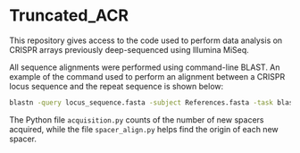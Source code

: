 # Truncated_ACR
This repository gives access to the code used to perform data analysis on CRISPR arrays previously deep-sequenced using Illumina MiSeq.

All sequence alignments were performed using command-line BLAST. An example of the command used to perform an alignment between a CRISPR locus sequence and the repeat sequence is shown below:
```bash
blastn -query locus_sequence.fasta -subject References.fasta -task blastn-short -ungapped -num_threads 32 -outfmt 6 -out locus_sequence.blastn
```

The Python file `acquisition.py` counts of the number of new spacers acquired, while the file `spacer_align.py` helps find the origin of each new spacer.
